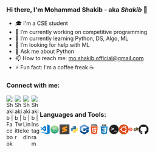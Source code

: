 ### Hi there, I'm Mohammad Shakib - aka ___Shakib___ 👋

- 🎓 I'm a CSE student
- 🔭 I’m currently working on competitive programming
- 🌱 I’m currently learning Python, DS, Algo, ML
- 🤔 I’m looking for help with ML
- 💬 Ask me about Python
- 📫 How to reach me: mo.shakib.official@gmail.com
- ⚡ Fun fact: I'm a coffee freak ☕

### Connect with me:

[<img align="left" alt="Shakib | Facebook" width="22px" src="https://raw.githubusercontent.com/Mo-Shakib/Mo-Shakib/main/Icons/fb.png" />](https://facebook.com/MoShakib.Official)
[<img align="left" alt="Shakib | Twitter" width="22px" src="https://cdn.jsdelivr.net/npm/simple-icons@v3/icons/twitter.svg" />](https://twitter.com/iMohammadShakib)
[<img align="left" alt="Shakib | LinkedIn" width="22px" src="https://cdn.jsdelivr.net/npm/simple-icons@v3/icons/linkedin.svg" />](https://linkedin.com/in/MohammadShakib)
[<img align="left" alt="Shakib | Instagram" width="22px" src="https://cdn.jsdelivr.net/npm/simple-icons@v3/icons/instagram.svg" />](https://instagram.com/mo__shakib)

<br>

### Languages and Tools:

[<img align="left" alt="Visual Studio Code" width="26px" src="https://raw.githubusercontent.com/github/explore/80688e429a7d4ef2fca1e82350fe8e3517d3494d/topics/visual-studio-code/visual-studio-code.png" />]()
[<img align="left" alt="Atom" width="26px" src="https://raw.githubusercontent.com/github/explore/80688e429a7d4ef2fca1e82350fe8e3517d3494d/topics/atom/atom.png" />]()
[<img align="left" alt="Sublime Text 3" width="26px" src="https://raw.githubusercontent.com/github/explore/80688e429a7d4ef2fca1e82350fe8e3517d3494d/topics/sublime-text/sublime-text.png" />]()

[<img align="left" alt="Python" width="26px" src="https://raw.githubusercontent.com/github/explore/80688e429a7d4ef2fca1e82350fe8e3517d3494d/topics/python/python.png" />]()
[<img align="left" alt="C++" width="26px" src="https://raw.githubusercontent.com/github/explore/80688e429a7d4ef2fca1e82350fe8e3517d3494d/topics/cpp/cpp.png" />]() 
[<img align="left" alt="HTML5" width="26px" src="https://raw.githubusercontent.com/github/explore/80688e429a7d4ef2fca1e82350fe8e3517d3494d/topics/html/html.png" />]()
[<img align="left" alt="CSS3" width="26px" src="https://raw.githubusercontent.com/github/explore/80688e429a7d4ef2fca1e82350fe8e3517d3494d/topics/css/css.png" />]()
[<img align="left" alt="Terminal" width="26px" src="https://raw.githubusercontent.com/github/explore/80688e429a7d4ef2fca1e82350fe8e3517d3494d/topics/terminal/terminal.png" />]()
[<img align="left" alt="Ubuntu" width="26px" src="https://raw.githubusercontent.com/github/explore/80688e429a7d4ef2fca1e82350fe8e3517d3494d/topics/ubuntu/ubuntu.png" />]()
[<img align="left" alt="Git" width="26px" src="https://raw.githubusercontent.com/github/explore/80688e429a7d4ef2fca1e82350fe8e3517d3494d/topics/git/git.png" />]()
[<img align="left" alt="GitHub" width="26px" src="https://raw.githubusercontent.com/github/explore/78df643247d429f6cc873026c0622819ad797942/topics/github/github.png" />]()

